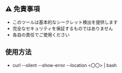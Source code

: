 ## ⚠️ 免責事項
- このツールは基本的なシークレット検出を提供します
- 完全なセキュリティを保証するものではありません
- 各自の責任でご使用ください

## 使用方法
- curl --silent --show-error --location <〇〇> | bash